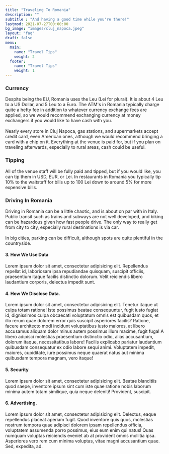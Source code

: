 ```yaml
---
title: "Traveling To Romania"
description: ""
subtitle : "And having a good time while you're there!"
lastmod: 2021-07-27T00:00:00
bg_image: "images/cluj_napoca.jpeg"
layout: "faq"
draft: false
menu:
  main:
    name: "Travel Tips"
    weight: 2
  footer:
    name: "Travel Tips"
    weight: 1
---
```


### Currency

Despite being the EU, Romania uses the Leu (Lei for plural). It is about 4 Leu to a US Dollar, and 5 Leu to a Euro.
The ATM's in Romania typically charge quite a hefty fee in addition to whatever currency exchange fees are applied, so we 
would recommend exchanging currency at money exchangers if you would like to have cash with you.<br><br>
Nearly every store in Cluj Napoca, gas stations, and supermarkets accept credit card, even American ones, although we would
recommend bringing a card with a chip on it. Everything at the venue is paid for, but if you plan on traveling afterwards, 
especially to rural areas, cash could be useful.  

### Tipping

All of the venue staff will be fully paid and tipped, but if you would like, you can tip them in USD, EUR, or Lei. In 
restaurants in Romania you typically tip 10% to the waitstaff for bills up to 100 Lei down to around 5% for more expensive bills. 

### Driving In Romania

Driving in Romania can be a little chaotic, and is about on par with in Italy. Public transit such as trains and subways 
are not well developed, and biking can be hazardous given how fast people drive. The only way to really get from city to city, 
especially rural destinations is via car. 
<br><br>
In big cities, parking can be difficult, although spots are quite plentiful in the countryside.  

#### 3. How We Use Data

Lorem ipsum dolor sit amet, consectetur adipisicing elit. Repellendus repellat id, laboriosam ipsa
repudiandae quisquam, suscipit officiis, praesentium itaque facilis distinctio dolorum. Velit reiciendis
libero laudantium corporis, delectus impedit sunt.

#### 4. How We Disclose Data.

Lorem ipsum dolor sit amet, consectetur adipisicing elit. Tenetur itaque ut culpa totam ratione! Iste
possimus beatae consequuntur, fugit iusto fugiat id, dignissimos culpa obcaecati voluptatum omnis est
quibusdam quos, et illo rerum quae dolorem error quis suscipit asperiores facilis? Ratione, facere architecto
modi incidunt voluptatibus iusto maiores, at libero accusamus aliquam dolor minus autem possimus illum maxime,
fugit fuga! A libero adipisci molestias praesentium distinctio odio, alias accusantium, dolorum itaque,
necessitatibus labore! Facilis explicabo pariatur laudantium quibusdam consequatur ex odio labore sequi animi.
Voluptatem impedit, maiores, cupiditate, iure possimus neque quaerat natus aut minima quibusdam tempora
magnam, vero itaque!

#### 5. Security

Lorem ipsum dolor sit amet, consectetur adipisicing elit. Beatae blanditiis quod saepe, inventore ipsum sint
cum iste quae ratione nobis laborum minima autem totam similique, quia neque deleniti! Provident, suscipit.

#### 6. Advertising.

Lorem ipsum dolor sit amet, consectetur adipisicing elit. Delectus, eaque repellendus placeat aperiam fugit.
Quod inventore quis quos, molestias nostrum tempora quae adipisci dolorem ipsam repellendus officia,
voluptatem assumenda porro possimus, eius eum enim qui natus! Quas numquam voluptas reiciendis eveniet ab at
provident omnis mollitia ipsa. Asperiores vero rem cum minima voluptas, vitae magni accusantium quae. Sed,
expedita, ad.
